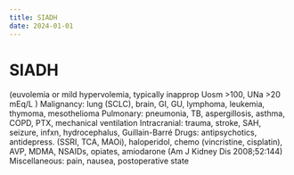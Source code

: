 ```yaml
---
title: SIADH
date: 2024-01-01
---
```

# SIADH

(euvolemia or mild hypervolemia, typically inapprop Uosm >100, UNa >20 mEq/L )
Malignancy: lung (SCLC), brain, GI, GU, lymphoma, leukemia, thymoma, mesothelioma
Pulmonary: pneumonia, TB, aspergillosis, asthma, COPD, PTX, mechanical ventilation
Intracranial: trauma, stroke, SAH, seizure, infxn, hydrocephalus, Guillain-Barré
Drugs: antipsychotics, antidepress. (SSRI, TCA, MAOi), haloperidol, chemo (vincristine, cisplatin), AVP, MDMA, NSAIDs, opiates, amiodarone (Am J Kidney Dis 2008;52:144)
Miscellaneous: pain, nausea, postoperative state
